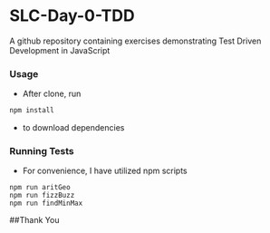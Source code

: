 # SLC-Day-0-TDD
A github repository containing exercises demonstrating Test Driven Development in JavaScript 

### Usage
* After clone, run

```javascript
npm install
```
* to download dependencies

### Running Tests
* For convenience, I have utilized npm scripts
```
npm run aritGeo
npm run fizzBuzz
npm run findMinMax
```
##Thank You 
